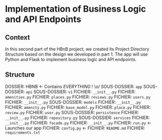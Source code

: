 # Implementation of Business Logic and API Endpoints
## Context
In this second part of the HBnB project, we created its Project Directory Structure based on the design we developed in part 1. The app will use Python and Flask to implement business logic and API endpoints.<br/>

## Structure
DOSSIER: HBNB <- Contains _EVERYTHING_ ! \o/
    SOUS-DOSSIER: `app`
        SOUS-DOSSIER: `api`
            SOUS-DOSSIER: `v1`
                FICHIER: `__init__.py`
                FICHIER: `amenities.py`
                FICHIER: `places.py`
                FICHIER: `reviews.py`
                FICHIER: `users.py`
            FICHIER: `__init__.py`
        SOUS-DOSSIER: `models`
            FICHIER: `__init__.py`
            FICHIER: `amenity.py`
            FICHIER: `base_model.py`
            FICHIER: `place.py`
            FICHIER: `review.py`
            FICHIER: `user.py`
        SOUS-DOSSIER: `persistence`
            FICHIER: `__init__.py`
            FICHIER: `repository.py`
        SOUS-DOSSIER: `services`
            FICHIER: `__init__.py`
            FICHIER: `facade.py`
        FICHIER: `__init__.py`
    FICHIER: `run.py` <- Launches our app
    FICHIER: `config.py` <- 
    FICHIER: `README.md`
    FICHIER: `requirements.txt`
